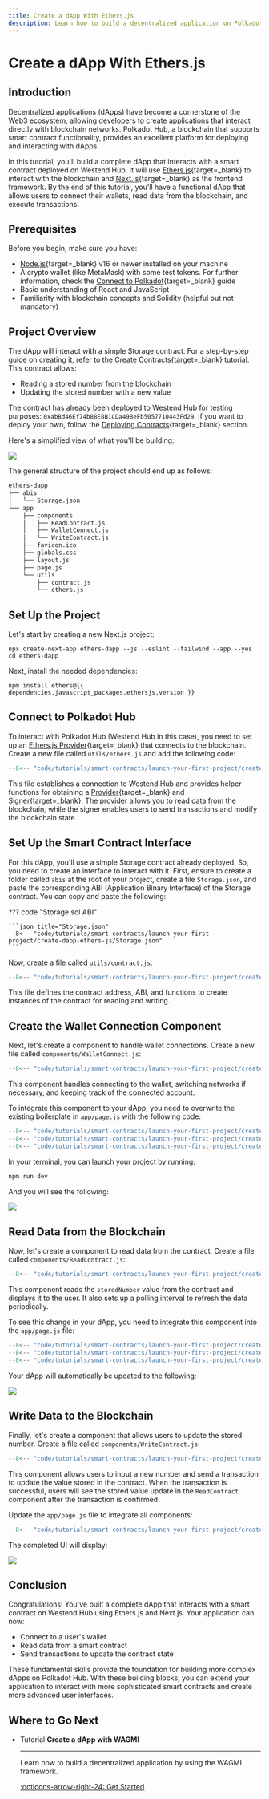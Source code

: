 ```yaml
---
title: Create a dApp With Ethers.js
description: Learn how to build a decentralized application on Polkadot Hub using Ethers.js and Next.js by creating a simple dApp that interacts with a smart contract.
---
```


# Create a dApp With Ethers.js

## Introduction

Decentralized applications (dApps) have become a cornerstone of the Web3 ecosystem, allowing developers to create applications that interact directly with blockchain networks. Polkadot Hub, a blockchain that supports smart contract functionality, provides an excellent platform for deploying and interacting with dApps.

In this tutorial, you'll build a complete dApp that interacts with a smart contract deployed on Westend Hub. It will use [Ethers.js](/develop/smart-contracts/libraries/ethers-js){target=\_blank} to interact with the blockchain and [Next.js](https://nextjs.org/){target=\_blank} as the frontend framework. By the end of this tutorial, you'll have a functional dApp that allows users to connect their wallets, read data from the blockchain, and execute transactions.

## Prerequisites

Before you begin, make sure you have:

- [Node.js](https://nodejs.org/en){target=\_blank} v16 or newer installed on your machine
- A crypto wallet (like MetaMask) with some test tokens. For further information, check the [Connect to Polkadot](/develop/smart-contracts/connect-to-polkadot){target=\_blank} guide
- Basic understanding of React and JavaScript
- Familiarity with blockchain concepts and Solidity (helpful but not mandatory)

## Project Overview

The dApp will interact with a simple Storage contract. For a step-by-step guide on creating it, refer to the [Create Contracts](/tutorials/smart-contracts/launch-your-first-project/create-contracts){target=\_blank} tutorial. This contract allows:

- Reading a stored number from the blockchain
- Updating the stored number with a new value

The contract has already been deployed to Westend Hub for testing purposes: `0xabBd46Ef74b88E8B1CDa49BeFb5057710443Fd29`. If you want to deploy your own, follow the [Deploying Contracts](/develop/smart-contracts/dev-environments/remix/#deploying-contracts){target=\_blank} section.

Here's a simplified view of what you'll be building:

![](/images/tutorials/smart-contracts/launch-your-first-project/create-dapp-ethers-js/create-dapp-ethers-js-1.webp)

The general structure of the project should end up as follows:

```bash
ethers-dapp
├── abis
│   └── Storage.json
└── app
    ├── components
    │   ├── ReadContract.js
    │   ├── WalletConnect.js
    │   └── WriteContract.js
    ├── favicon.ico
    ├── globals.css
    ├── layout.js
    ├── page.js
    └── utils
        ├── contract.js
        └── ethers.js
```

## Set Up the Project

Let's start by creating a new Next.js project:

```
npx create-next-app ethers-dapp --js --eslint --tailwind --app --yes
cd ethers-dapp
```

Next, install the needed dependencies:

```
npm install ethers@{{ dependencies.javascript_packages.ethersjs.version }}
```

## Connect to Polkadot Hub

To interact with Polkadot Hub (Westend Hub in this case), you need to set up an [Ethers.js Provider](/develop/smart-contracts/libraries/ethers-js/#set-up-the-ethersjs-provider){target=\_blank} that connects to the blockchain. Create a new file called `utils/ethers.js` and add the following code:

```javascript title="ethers.js"
--8<-- "code/tutorials/smart-contracts/launch-your-first-project/create-dapp-ethers-js/ethers.js"
```
This file establishes a connection to Westend Hub and provides helper functions for obtaining a [Provider](https://docs.ethers.org/v5/api/providers/provider/){target=_blank} and [Signer](https://docs.ethers.org/v5/api/signer/){target=_blank}. The provider allows you to read data from the blockchain, while the signer enables users to send transactions and modify the blockchain state.

## Set Up the Smart Contract Interface

For this dApp, you'll use a simple Storage contract already deployed. So, you need to create an interface to interact with it. First, ensure to create a folder called `abis` at the root of your project, create a file `Storage.json`, and paste the corresponding ABI (Application Binary Interface) of the Storage contract. You can copy and paste the following:

??? code "Storage.sol ABI"

    ```json title="Storage.json"
    --8<-- "code/tutorials/smart-contracts/launch-your-first-project/create-dapp-ethers-js/Storage.json"
    ```

Now, create a file called `utils/contract.js`:

```javascript title="contract.js"
--8<-- "code/tutorials/smart-contracts/launch-your-first-project/create-dapp-ethers-js/contract.js"
```

This file defines the contract address, ABI, and functions to create instances of the contract for reading and writing.

## Create the Wallet Connection Component

Next, let's create a component to handle wallet connections. Create a new file called `components/WalletConnect.js`:

```javascript title="WalletConnect.js"
--8<-- "code/tutorials/smart-contracts/launch-your-first-project/create-dapp-ethers-js/WalletConnect.js"
```

This component handles connecting to the wallet, switching networks if necessary, and keeping track of the connected account. 

To integrate this component to your dApp, you need to overwrite the existing boilerplate in `app/page.js` with the following code:

```javascript title="page.js"
--8<-- "code/tutorials/smart-contracts/launch-your-first-project/create-dapp-ethers-js/page.js::5"
--8<-- "code/tutorials/smart-contracts/launch-your-first-project/create-dapp-ethers-js/page.js:8:21"
--8<-- "code/tutorials/smart-contracts/launch-your-first-project/create-dapp-ethers-js/page.js:24:26"
```

In your terminal, you can launch your project by running:

```bash
npm run dev
```

And you will see the following:

![](/images/tutorials/smart-contracts/launch-your-first-project/create-dapp-ethers-js/create-dapp-ethers-js-2.webp)

## Read Data from the Blockchain

Now, let's create a component to read data from the contract. Create a file called `components/ReadContract.js`:

```javascript title="ReadContract.js"
--8<-- "code/tutorials/smart-contracts/launch-your-first-project/create-dapp-ethers-js/ReadContract.js"
```

This component reads the `storedNumber` value from the contract and displays it to the user. It also sets up a polling interval to refresh the data periodically.

To see this change in your dApp, you need to integrate this component into the `app/page.js` file:

```javascript title="page.js"
--8<-- "code/tutorials/smart-contracts/launch-your-first-project/create-dapp-ethers-js/page.js::6"
--8<-- "code/tutorials/smart-contracts/launch-your-first-project/create-dapp-ethers-js/page.js:8:22"
--8<-- "code/tutorials/smart-contracts/launch-your-first-project/create-dapp-ethers-js/page.js:24:26"
```

Your dApp will automatically be updated to the following:

![](/images/tutorials/smart-contracts/launch-your-first-project/create-dapp-ethers-js/create-dapp-ethers-js-3.webp)

## Write Data to the Blockchain

Finally, let's create a component that allows users to update the stored number. Create a file called `components/WriteContract.js`:

```javascript title="WriteContract.js"
--8<-- "code/tutorials/smart-contracts/launch-your-first-project/create-dapp-ethers-js/WriteContract.js"
```

This component allows users to input a new number and send a transaction to update the value stored in the contract. When the transaction is successful, users will see the stored value update in the `ReadContract` component after the transaction is confirmed.

Update the `app/page.js` file to integrate all components:

```javascript title="page.js"
--8<-- "code/tutorials/smart-contracts/launch-your-first-project/create-dapp-ethers-js/page.js"
```

The completed UI will display:

![](/images/tutorials/smart-contracts/launch-your-first-project/create-dapp-ethers-js/create-dapp-ethers-js-4.webp)

## Conclusion

Congratulations! You've built a complete dApp that interacts with a smart contract on Westend Hub using Ethers.js and Next.js. Your application can now:

- Connect to a user's wallet
- Read data from a smart contract
- Send transactions to update the contract state

These fundamental skills provide the foundation for building more complex dApps on Polkadot Hub. With these building blocks, you can extend your application to interact with more sophisticated smart contracts and create more advanced user interfaces.

## Where to Go Next

<div class="grid cards" markdown>

-   <span class="badge tutorial">Tutorial</span> __Create a dApp with WAGMI__

    ---

    Learn how to build a decentralized application by using the WAGMI framework.

    [:octicons-arrow-right-24: Get Started](/tutorials/smart-contracts/launch-your-first-project/create-dapp-wagmi/)

</div>

